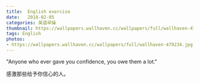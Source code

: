 ```yaml
---
title:  English exercise
date:   2018-02-05
categories: 英语早操
thumbnail: https://wallpapers.wallhaven.cc/wallpapers/full/wallhaven-479234.jpg
tags: English
photos:
- https://wallpapers.wallhaven.cc/wallpapers/full/wallhaven-479234.jpg
---
```


"Anyone who ever gave you confidence, you owe them a lot."
<p>感激那些给予你信心的人。</p>

